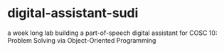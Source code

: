 # digital-assistant-sudi
a week long lab building a part-of-speech digital assistant for COSC 10: Problem Solving via Object-Oriented Programming 
